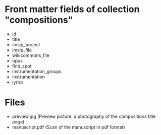 
# Front matter fields of collection "compositions"

* id
* title
* imslp_project
* imslp_file
* wikicommons_file
* opus
* find_spot
* instrumentation_groups
* instrumentation
* lyrics

# Files

* preview.jpg (Preview picture, a photography of the compositions title page)
* manuscript.pdf (Scan of the manuscript in pdf format)
